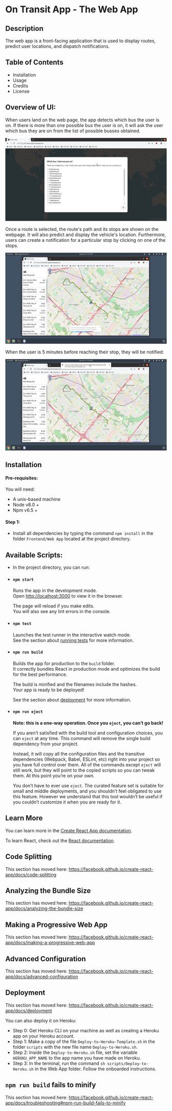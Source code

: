# On Transit App - The Web App

## Description
The web app is a front-facing application that is used to display routes, predict user locations, and dispatch notifications.

## Table of Contents
- Installation
- Usage
- Credits
- License

## Overview of UI:
When users land on the web page, the app detects which bus the user is on. If there is more than one possible bus the user is on, it will ask the user which bus they are on from the list of possible busses obtained.

<div width="100%">
    <p align="center">
<img src="https://raw.githubusercontent.com/EKarton/On-Transit-App/master/Documentation/images/route-picker.png"/>
    </p>
</div>

Once a route is selected, the route's path and its stops are shown on the webpage. It will also predict and display the vehicle's location. Furthermore, users can create a notification for a particular stop by clicking on one of the stops.

<div width="100%">
    <p align="center">
<img src="https://raw.githubusercontent.com/EKarton/On-Transit-App/master/Documentation/images/webapp-made-notification.png"/>
    </p>
</div>

When the user is 5 minutes before reaching their stop, they will be notified:

<div width="100%">
    <p align="center">
<img src="https://raw.githubusercontent.com/EKarton/On-Transit-App/master/Documentation/images/webapp-dispatch-notification.png"/>
    </p>
</div>

## Installation

#### Pre-requisites:
You will need:
- A unix-based machine
- Node v8.0 +
- Npm v6.5 +

#### Step 1:
- Install all dependencies by typing the command ```npm install``` in the folder ```Frontend/Web App``` located at the project directory.

## Available Scripts:

- In the project directory, you can run:

- #### `npm start`

    Runs the app in the development mode.<br>
    Open [http://localhost:3000](http://localhost:3000) to view it in the browser.

    The page will reload if you make edits.<br>
    You will also see any lint errors in the console.

- #### `npm test`

    Launches the test runner in the interactive watch mode.<br>
    See the section about [running tests](https://facebook.github.io/create-react-app/docs/running-tests) for more information.

- #### `npm run build`

    Builds the app for production to the `build` folder.<br>
    It correctly bundles React in production mode and optimizes the build for the best performance.

    The build is minified and the filenames include the hashes.<br>
    Your app is ready to be deployed!

    See the section about [deployment](https://facebook.github.io/create-react-app/docs/deployment) for more information.

- #### `npm run eject`

    **Note: this is a one-way operation. Once you `eject`, you can’t go back!**

    If you aren’t satisfied with the build tool and configuration choices, you can `eject` at any time. This command will remove the single build dependency from your project.

    Instead, it will copy all the configuration files and the transitive dependencies (Webpack, Babel, ESLint, etc) right into your project so you have full control over them. All of the commands except `eject` will still work, but they will point to the copied scripts so you can tweak them. At this point you’re on your own.

    You don’t have to ever use `eject`. The curated feature set is suitable for small and middle deployments, and you shouldn’t feel obligated to use this feature. However we understand that this tool wouldn’t be useful if you couldn’t customize it when you are ready for it.

## Learn More

You can learn more in the [Create React App documentation](https://facebook.github.io/create-react-app/docs/getting-started).

To learn React, check out the [React documentation](https://reactjs.org/).

## Code Splitting

This section has moved here: https://facebook.github.io/create-react-app/docs/code-splitting

## Analyzing the Bundle Size

This section has moved here: https://facebook.github.io/create-react-app/docs/analyzing-the-bundle-size

## Making a Progressive Web App

This section has moved here: https://facebook.github.io/create-react-app/docs/making-a-progressive-web-app

## Advanced Configuration

This section has moved here: https://facebook.github.io/create-react-app/docs/advanced-configuration

## Deployment

This section has moved here: https://facebook.github.io/create-react-app/docs/deployment

You can also deploy it on Heroku:
- Step 0: Get Heroku CLI on your machine as well as creating a Heroku app on your Heroku account.
- Step 1: Make a copy of the file ```Deploy-to-Heroku-Template.sh``` in the folder ```scripts``` with the new file name ```Deploy-to-Heroku.sh```.
- Step 2: Inside the ```Deploy-to-Heroku.sh``` file, set the variable ```HEROKU_APP_NAME``` to the app name you have made on Heroku.
- Step 3: In the terminal, run the command ```sh scripts/Deploy-to-Heroku.sh``` in the Web App folder. Follow the onboarded instructions.

## `npm run build` fails to minify

This section has moved here: https://facebook.github.io/create-react-app/docs/troubleshooting#npm-run-build-fails-to-minify
